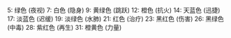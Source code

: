 5:  绿色   (夜视)
7:  白色   (隐身)
9:  黄绿色 (跳跃)
12: 橙色   (抗火)
14: 天蓝色 (迅捷)
17: 淡蓝色 (迟缓)
19: 淡绿色 (水肺)
21: 红色   (治疗)
23: 黑红色 (伤害)
26: 黑绿色 (中毒)
28: 紫红色 (再生)
31: 橙黄色 (力量)
